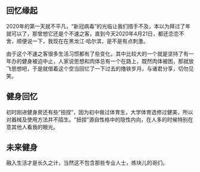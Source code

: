 ## 回忆缘起

2020年的第一天就不平凡，“新冠病毒”的光临让我们措手不及，本以为拜过了年就可以了，那曾想它还是个不速之客，直到今天2020年4月21日，都还恋恋不舍，顺便说一下，我现在在黑龙江·哈尔滨，是不是有点刺激。

由于这个不速之客很多生活习惯都有了些变化，其中比较大的一个就是坚持了有一年办的健身被迫中止，人家说思想和肉体总有一个在路上，既然肉体被困，那就放飞思想吧，于是就借着这个空当回忆了一下过去的撸铁岁月，与诸君分享，切勿见笑。

## 健身回忆

初时刚进健身房还有些“扭捏”，因为初中做过体育生，大学体育选修过健美，所以对器械及使用方法并不陌生。“扭捏”源自性格中的隐性内向，在人多的时候特别在意其他人看我的眼光。

## 未来健身

融入生活才是长久之计，当然这不包含那些专业人士，练块儿的哥们。